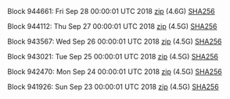 Block 944661: Fri Sep 28 00:00:01 UTC 2018 [zip](https://dash-bootstrap.ams3.digitaloceanspaces.com/mainnet/2018-09-28/bootstrap.dat.zip) (4.6G) [SHA256](https://dash-bootstrap.ams3.digitaloceanspaces.com/mainnet/2018-09-28/sha256.txt)

Block 944112: Thu Sep 27 00:00:01 UTC 2018 [zip](https://dash-bootstrap.ams3.digitaloceanspaces.com/mainnet/2018-09-27/bootstrap.dat.zip) (4.5G) [SHA256](https://dash-bootstrap.ams3.digitaloceanspaces.com/mainnet/2018-09-27/sha256.txt)

Block 943567: Wed Sep 26 00:00:01 UTC 2018 [zip](https://dash-bootstrap.ams3.digitaloceanspaces.com/mainnet/2018-09-26/bootstrap.dat.zip) (4.5G) [SHA256](https://dash-bootstrap.ams3.digitaloceanspaces.com/mainnet/2018-09-26/sha256.txt)

Block 943021: Tue Sep 25 00:00:01 UTC 2018 [zip](https://dash-bootstrap.ams3.digitaloceanspaces.com/mainnet/2018-09-25/bootstrap.dat.zip) (4.5G) [SHA256](https://dash-bootstrap.ams3.digitaloceanspaces.com/mainnet/2018-09-25/sha256.txt)

Block 942470: Mon Sep 24 00:00:01 UTC 2018 [zip](https://dash-bootstrap.ams3.digitaloceanspaces.com/mainnet/2018-09-24/bootstrap.dat.zip) (4.5G) [SHA256](https://dash-bootstrap.ams3.digitaloceanspaces.com/mainnet/2018-09-24/sha256.txt)

Block 941926: Sun Sep 23 00:00:01 UTC 2018 [zip](https://dash-bootstrap.ams3.digitaloceanspaces.com/mainnet/2018-09-23/bootstrap.dat.zip) (4.5G) [SHA256](https://dash-bootstrap.ams3.digitaloceanspaces.com/mainnet/2018-09-23/sha256.txt)
